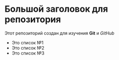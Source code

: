 # Большой заголовок для репозитория
Этот репозиторий создан для изучения **Git** и *GitHub*
- Это список №1
- Это список №2
- Это список №3